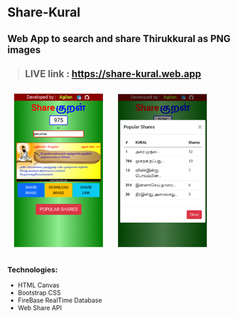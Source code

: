 # Share-Kural
## Web App to search and share Thirukkural as PNG images
>## LIVE link : https://share-kural.web.app

<p>
<img src="/screen1.png" width=200 style="margin:15px">
<img src="/screen2.png" width=200 style="margin:15px">
</p>

### Technologies:
* HTML Canvas
* Bootstrap CSS
* FireBase RealTime Database
* Web Share API